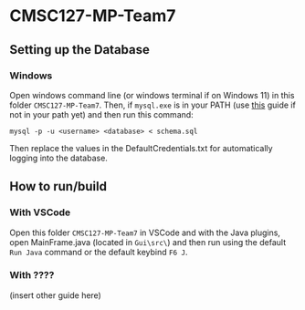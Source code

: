 # CMSC127-MP-Team7

## Setting up the Database

### Windows

Open windows command line (or windows terminal if on Windows 11) in this folder `CMSC127-MP-Team7`.
Then, if `mysql.exe` is in your PATH (use [this](https://dev.mysql.com/doc/mysql-windows-excerpt/5.7/en/mysql-installation-windows-path.html)
guide if not in your path yet) and then run this command:

```
mysql -p -u <username> <database> < schema.sql
```

Then replace the values in the DefaultCredentials.txt for automatically logging into the database.

## How to run/build

### With VSCode

Open this folder `CMSC127-MP-Team7` in VSCode and with the Java plugins, open MainFrame.java
(located in `Gui\src\`) and then run using the default `Run Java` command or the default keybind `F6 J`.

### With ????

(insert other guide here)